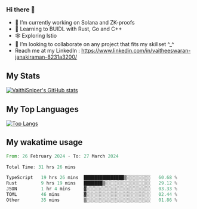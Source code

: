 ### Hi there 👋

- 🔭 I’m currently working on Solana and ZK-proofs
- 📖 Learning to BUIDL with Rust, Go and C++
- 🕸️ Exploring Istio
- 👯 I’m looking to collaborate on any project that fits my skillset ^_^
- Reach me at my LinkedIn : https://www.linkedin.com/in/vaitheeswaran-janakiraman-8231a3200/

## My Stats
[![VaithiSniper's GitHub stats](https://github-readme-stats.vercel.app/api?username=VaithiSniper&hide=stars&theme=radical)](https://github.com/anuraghazra/github-readme-stats)

## My Top Languages

[![Top Langs](https://github-readme-stats.vercel.app/api/top-langs/?username=VaithiSniper&layout=compact)](https://github.com/anuraghazra/github-readme-stats)

## My wakatime usage

<!--START_SECTION:waka-->

```rust
From: 26 February 2024 - To: 27 March 2024

Total Time: 31 hrs 26 mins

TypeScript   19 hrs 26 mins  ███████████████▒░░░░░░░░░   60.68 %
Rust         9 hrs 19 mins   ███████▒░░░░░░░░░░░░░░░░░   29.12 %
JSON         1 hr 4 mins     ▓░░░░░░░░░░░░░░░░░░░░░░░░   03.33 %
TOML         46 mins         ▓░░░░░░░░░░░░░░░░░░░░░░░░   02.44 %
Other        35 mins         ▒░░░░░░░░░░░░░░░░░░░░░░░░   01.86 %
```

<!--END_SECTION:waka-->

